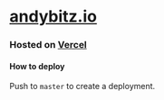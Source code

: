 # [andybitz.io](https://andybitz.io/)

### Hosted on [Vercel](https://vercel.com/)

#### How to deploy

Push to `master` to create a deployment.
